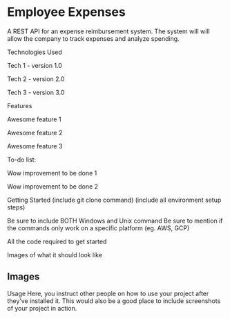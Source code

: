 # Employee Expenses
A REST API for an expense reimbursement system.
The system will will allow the company to track expenses and analyze spending.



Technologies Used

Tech 1 - version 1.0

Tech 2 - version 2.0

Tech 3 - version 3.0

Features

Awesome feature 1

Awesome feature 2

Awesome feature 3

To-do list:

Wow improvement to be done 1

Wow improvement to be done 2

Getting Started
(include git clone command) (include all environment setup steps)

Be sure to include BOTH Windows and Unix command
Be sure to mention if the commands only work on a specific platform (eg. AWS, GCP)

All the code required to get started

Images of what it should look like

## Images


Usage
Here, you instruct other people on how to use your project after they’ve installed it. This would also be a good place to include screenshots of your project in action.
